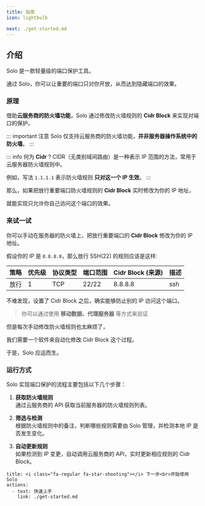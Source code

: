 ```yaml
---
title: 指南
icon: lightbulb

next: ./get-started.md
---
```


## 介绍
Solo 是一款轻量级的端口保护工具。

通过 Solo，你可以让重要的端口只对你开放，从而达到隐藏端口的效果。

### 原理

借助**云服务商的防火墙功能**，Solo 通过修改防火墙规则的 **Cidr Block** 来实现对端口的保护。

::: important 注意
Solo 仅支持云服务商的防火墙功能，**并非服务器操作系统中的防火墙**。
:::

::: info 何为 **Cidr** ?
CIDR（无类别域间路由）是一种表示 IP 范围的方法，常用于云服务器防火墙规则中。

例如，写法 `1.1.1.1` 表示防火墙规则 **只对这一个 IP 生效**。
:::

那么，如果把放行重要端口防火墙规则的 **Cidr Block** 实时修改为你的 IP 地址，

就能实现只允许你自己访问这个端口的效果。


### 来试一试
你可以手动在服务器的防火墙上，把放行重要端口的 **Cidr Block** 修改为你的 IP 地址。

假设你的 IP 是 `8.8.8.8`，那么放行 SSH(22) 的规则应该是这样:

| 策略 | 优先级 | 协议类型 | 端口范围 | Cidr Block (来源) | 描述 |
| ---- | ------ | -------- | -------- | ----------------- | ---- |
| 放行 | 1      | TCP      | 22/22    | 8.8.8.8           | ssh  |

不难发现，设置了 Cidr Block 之后，确实能够防止别的 IP 访问这个端口。

> 你可以通过使用 **移动数据、代理服务器** 等方式来验证

但是每次手动修改防火墙规则也太麻烦了，

我们需要一个软件来自动化修改 Cidr Block 这个过程。

于是，Solo 应运而生。

### 运行方式

Solo 实现端口保护的流程主要包括以下几个步骤：

1. **获取防火墙规则**  
    通过云服务商的 API 获取当前服务器的防火墙规则列表。

2. **筛选与检测**  
    根据防火墙规则中的备注，判断哪些规则需要由 Solo 管理，并检测本地 IP 是否发生变化。

3. **自动更新规则**  
    如果检测到 IP 变更，自动调用云服务商的 API，实时更新相应规则的 Cidr Block。

```component VPBanner
title: <i class="fa-regular fa-star-shooting"></i> 下一步<br>开始使用 Solo
actions:
  - text: 快速上手
    link: ./get-started.md
```
